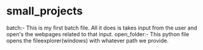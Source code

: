 # small_projects
batch:- This is my first batch file. All it does is takes input from the user and open's the webpages related to that input.
open_folder:- This python file opens the fileexplorer(windows) with whatever path we provide.

